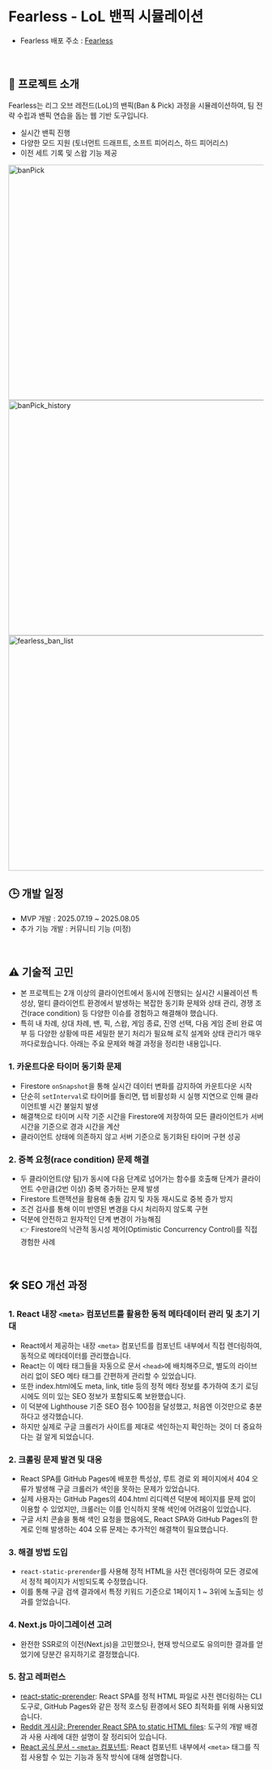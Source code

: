 # Fearless - LoL 밴픽 시뮬레이션

- Fearless 배포 주소 : [Fearless](https://fearless-lab.github.io/)

<br />

## 🚀 프로젝트 소개
Fearless는 리그 오브 레전드(LoL)의 밴픽(Ban & Pick) 과정을 시뮬레이션하여, 팀 전략 수립과 밴픽 연습을 돕는 웹 기반 도구입니다.
- 실시간 밴픽 진행
- 다양한 모드 지원 (토너먼트 드래프트, 소프트 피어리스, 하드 피어리스)
- 이전 세트 기록 및 스왑 기능 제공

<img width="780" height="465" alt="banPick" src="https://github.com/user-attachments/assets/c1680735-d899-41b2-ba63-bcf99072e27c" />
<img width="780" height="465" alt="banPick_history" src="https://github.com/user-attachments/assets/ef58de17-07bd-4ce5-90ec-236689694f6b" />
<img width="780" height="465" alt="fearless_ban_list" src="https://github.com/user-attachments/assets/a81b1a6a-562d-48bc-88e1-d6cc7313e947" />




<br />

## 🕒 개발 일정
- MVP 개발 : 2025.07.19 ~ 2025.08.05
- 추가 기능 개발 : 커뮤니티 기능 (미정)

<br />

## ⚠️ 기술적 고민

- 본 프로젝트는 2개 이상의 클라이언트에서 동시에 진행되는 실시간 시뮬레이션 특성상, 멀티 클라이언트 환경에서 발생하는 복잡한 동기화 문제와 상태 관리, 경쟁 조건(race condition) 등 다양한 이슈를 경험하고 해결해야 했습니다.
- 특히 내 차례, 상대 차례, 밴, 픽, 스왑, 게임 종료, 진영 선택, 다음 게임 준비 완료 여부 등 다양한 상황에 따른 세밀한 분기 처리가 필요해 로직 설계와 상태 관리가 매우 까다로웠습니다.
아래는 주요 문제와 해결 과정을 정리한 내용입니다.

### 1. 카운트다운 타이머 동기화 문제
- Firestore `onSnapshot`을 통해 실시간 데이터 변화를 감지하여 카운트다운 시작
- 단순히 `setInterval`로 타이머를 돌리면, 탭 비활성화 시 실행 지연으로 인해 클라이언트별 시간 불일치 발생
- 해결책으로 타이머 시작 기준 시간을 Firestore에 저장하여 모든 클라이언트가 서버 시간을 기준으로 경과 시간을 계산
- 클라이언트 상태에 의존하지 않고 서버 기준으로 동기화된 타이머 구현 성공

### 2. 중복 요청(race condition) 문제 해결
- 두 클라이언트(양 팀)가 동시에 다음 단계로 넘어가는 함수를 호출해 단계가 클라이언트 수만큼(2번 이상) 중복 증가하는 문제 발생
- Firestore 트랜잭션을 활용해 충돌 감지 및 자동 재시도로 중복 증가 방지
- 조건 검사를 통해 이미 반영된 변경을 다시 처리하지 않도록 구현
- 덕분에 안전하고 원자적인 단계 변경이 가능해짐  
👉 Firestore의 낙관적 동시성 제어(Optimistic Concurrency Control)를 직접 경험한 사례

<br />

## 🛠️ SEO 개선 과정

### 1. React 내장 `<meta>` 컴포넌트를 활용한 동적 메타데이터 관리 및 초기 기대
- React에서 제공하는 내장 `<meta>` 컴포넌트를 컴포넌트 내부에서 직접 렌더링하여, 동적으로 메타데이터를 관리했습니다.  
- React는 이 메타 태그들을 자동으로 문서 `<head>`에 배치해주므로, 별도의 라이브러리 없이 SEO 메타 태그를 간편하게 관리할 수 있었습니다.
- 또한 index.html에도 meta, link, title 등의 정적 메타 정보를 추가하여 초기 로딩 시에도 의미 있는 SEO 정보가 포함되도록 보완했습니다.
- 이 덕분에 Lighthouse 기준 SEO 점수 100점을 달성했고, 처음엔 이것만으로 충분하다고 생각했습니다.
- 하지만 실제로 구글 크롤러가 사이트를 제대로 색인하는지 확인하는 것이 더 중요하다는 걸 알게 되었습니다.

### 2. 크롤링 문제 발견 및 대응
- React SPA를 GitHub Pages에 배포한 특성상, 루트 경로 외 페이지에서 404 오류가 발생해 구글 크롤러가 색인을 못하는 문제가 있었습니다.
- 실제 사용자는 GitHub Pages의 404.html 리디렉션 덕분에 페이지를 문제 없이 이용할 수 있었지만, 크롤러는 이를 인식하지 못해 색인에 어려움이 있었습니다.
- 구글 서치 콘솔을 통해 색인 요청을 했음에도, React SPA와 GitHub Pages의 한계로 인해 발생하는 404 오류 문제는 추가적인 해결책이 필요했습니다.

### 3. 해결 방법 도입
- `react-static-prerender`를 사용해 정적 HTML을 사전 렌더링하여 모든 경로에서 정적 페이지가 서빙되도록 수정했습니다.  
- 이를 통해 구글 검색 결과에서 특정 키워드 기준으로 1페이지 1 ~ 3위에 노출되는 성과를 얻었습니다.

### 4. Next.js 마이그레이션 고려
- 완전한 SSR로의 이전(Next.js)을 고민했으나, 현재 방식으로도 유의미한 결과를 얻었기에 당분간 유지하기로 결정했습니다.

### 5. 참고 레퍼런스
- [react-static-prerender](https://github.com/jankojjs/react-static-prerender): React SPA를 정적 HTML 파일로 사전 렌더링하는 CLI 도구로, GitHub Pages와 같은 정적 호스팅 환경에서 SEO 최적화를 위해 사용되었습니다.
- [Reddit 게시글: Prerender React SPA to static HTML files](https://www.reddit.com/r/reactjs/comments/1lerjzr/prerender_react_spa_to_static_html_files_without/): 도구의 개발 배경과 사용 사례에 대한 설명이 잘 정리되어 있습니다.
- [React 공식 문서 - `<meta>` 컴포넌트](https://ko.react.dev/reference/react-dom/components/meta): React 컴포넌트 내부에서 `<meta>` 태그를 직접 사용할 수 있는 기능과 동작 방식에 대해 설명합니다.





